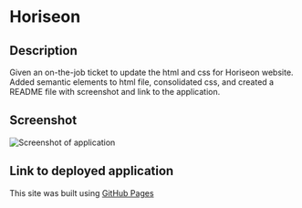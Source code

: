 # Horiseon

## Description
Given an on-the-job ticket to update the html and css for Horiseon website.
Added semantic elements to html file, consolidated css, and created a README file with screenshot and link to the application.

## Screenshot
![Screenshot of application](./assets/images/Screenshot.png)

## Link to deployed application
This site was built using [GitHub Pages](https://ryan-m-taylor.github.io/Horiseon/)